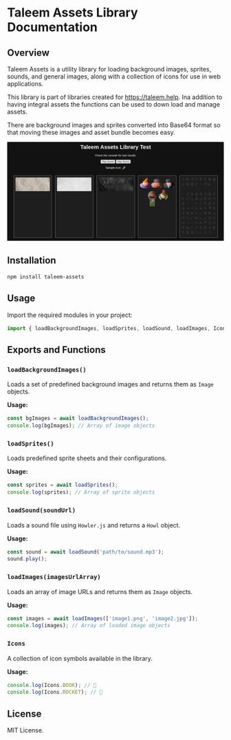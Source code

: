 
# Taleem Assets Library Documentation

## Overview
Taleem Assets is a utility library for loading background images, sprites, sounds, and general images, along with a collection of icons for use in web applications.

This library is part of libraries created for https://taleem.help.
Ina addition to having integral assets the functions can be used to down load and manage assets.

There are background images  and sprites converted into Base64 format so that moving these images and asset bundle becomes easy.

![Demo Page](./demo.png)

## Installation
```sh
npm install taleem-assets
```

## Usage
Import the required modules in your project:

```javascript
import { loadBackgroundImages, loadSprites, loadSound, loadImages, Icons } from 'taleem-assets';
```

## Exports and Functions

### `loadBackgroundImages()`
Loads a set of predefined background images and returns them as `Image` objects.

**Usage:**
```javascript
const bgImages = await loadBackgroundImages();
console.log(bgImages); // Array of image objects
```

### `loadSprites()`
Loads predefined sprite sheets and their configurations.

**Usage:**
```javascript
const sprites = await loadSprites();
console.log(sprites); // Array of sprite objects
```

### `loadSound(soundUrl)`
Loads a sound file using `Howler.js` and returns a `Howl` object.

**Usage:**
```javascript
const sound = await loadSound('path/to/sound.mp3');
sound.play();
```

### `loadImages(imagesUrlArray)`
Loads an array of image URLs and returns them as `Image` objects.

**Usage:**
```javascript
const images = await loadImages(['image1.png', 'image2.jpg']);
console.log(images); // Array of loaded image objects
```

### `Icons`
A collection of icon symbols available in the library.

**Usage:**
```javascript
console.log(Icons.BOOK); // 📘
console.log(Icons.ROCKET); // 🚀
```

## License
MIT License.

